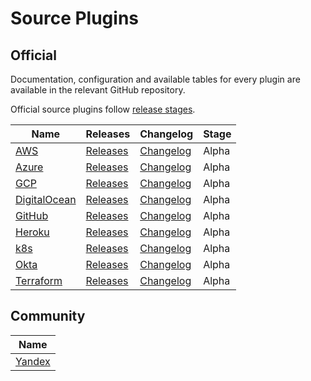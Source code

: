 # Source Plugins

## Official

Documentation, configuration and available tables for every plugin are available in the relevant GitHub repository.

Official source plugins follow [release stages](./source_plugins_release_stages).

| **Name**                     | Releases                          | Changelog                           | Stage |
|------------------------------|-----------------------------------|-------------------------------------|-------|
| [AWS][AWS]                   | [Releases][AWS-Releases]          | [Changelog][AWS-Changelog]          | Alpha |
| [Azure][Azure]               | [Releases][Azure-Releases]        | [Changelog][Azure-Changelog]        | Alpha |    
| [GCP][GCP]                   | [Releases][GCP-Releases]          | [Changelog][GCP-Changelog]          | Alpha |
| [DigitalOcean][DigitalOcean] | [Releases][DigitalOcean-Releases] | [Changelog][DigitalOcean-Changelog] | Alpha |
| [GitHub][GitHub]             | [Releases][GitHub-Releases]       | [Changelog][GitHub-Changelog]       | Alpha |
| [Heroku][Heroku]             | [Releases][Heroku-Releases]       | [Changelog][Heroku-Changelog]       | Alpha |
| [k8s][k8s]                   | [Releases][k8s-Releases]          | [Changelog][k8s-Changelog]          | Alpha |
| [Okta][Okta]                 | [Releases][Okta-Releases]         | [Changelog][Okta-Changelog]         | Alpha |
| [Terraform][Terraform]       | [Releases][Terraform-Releases]    | [Changelog][Terraform-Changelog]    | Alpha |

## Community

| **Name**                                                     |
|--------------------------------------------------------------|
| [Yandex](https://github.com/yandex-cloud/cq-provider-yandex) |

[AWS]: https://github.com/cloudquery/cloudquery/tree/main/plugins/source/aws/README.md
[GCP]: https://github.com/cloudquery/cloudquery/tree/main/plugins/source/gcp/README.md
[Azure]: https://github.com/cloudquery/cloudquery/tree/main/plugins/source/azure/README.md
[DigitalOcean]: https://github.com/cloudquery/cloudquery/tree/main/plugins/source/digitalocean/README.md
[GitHub]: https://github.com/cloudquery/cloudquery/tree/main/plugins/source/github/README.md
[Heroku]: https://github.com/cloudquery/cloudquery/tree/main/plugins/source/heroku/README.md
[k8s]: https://github.com/cloudquery/cloudquery/tree/main/plugins/source/k8s/README.md
[Okta]: https://github.com/cloudquery/cloudquery/tree/main/plugins/source/okta/README.md
[Terraform]: https://github.com/cloudquery/cloudquery/tree/main/plugins/source/terraform/README.md
[AWS-Releases]: [https://github.com/cloudquery/cloudquery/releases?q="plugins-source-aws"]
[Azure-Releases]: [https://github.com/cloudquery/cloudquery/releases?q="plugins-source-azure"]
[GCP-Releases]: [https://github.com/cloudquery/cloudquery/releases?q="plugins-source-gcp"]
[DigitalOcean-Releases]: [https://github.com/cloudquery/cloudquery/releases?q="plugins-source-digitalocean"]
[GitHub-Releases]: [https://github.com/cloudquery/cloudquery/releases?q="plugins-source-github"]
[Heroku-Releases]: [https://github.com/cloudquery/cloudquery/releases?q="plugins-source-heroku"]
[k8s-Releases]: [https://github.com/cloudquery/cloudquery/releases?q="plugins-source-k8s"]
[Okta-Releases]: [https://github.com/cloudquery/cloudquery/releases?q="plugins-source-okta"]
[Terraform-Releases]: [https://github.com/cloudquery/cloudquery/releases?q="plugins-source-terraform"]
[AWS-Changelog]: [https://github.com/cloudquery/cloudquery/blob/main/plugins/source/aws/CHANGELOG.md]
[Azure-Changelog]: [https://github.com/cloudquery/cloudquery/blob/main/plugins/source/azure/CHANGELOG.md]
[GCP-Changelog]: [https://github.com/cloudquery/cloudquery/blob/main/plugins/source/gcp/CHANGELOG.md]
[DigitalOcean-Changelog]: [https://github.com/cloudquery/cloudquery/blob/main/plugins/source/digitalocean/CHANGELOG.md]
[GitHub-Changelog]: [https://github.com/cloudquery/cloudquery/blob/main/plugins/source/github/CHANGELOG.md]
[Heroku-Changelog]: [https://github.com/cloudquery/cloudquery/blob/main/plugins/source/heroku/CHANGELOG.md]
[k8s-Changelog]: [https://github.com/cloudquery/cloudquery/blob/main/plugins/source/k8s/CHANGELOG.md]
[Okta-Changelog]: [https://github.com/cloudquery/cloudquery/blob/main/plugins/source/okta/CHANGELOG.md]
[Terraform-Changelog]: [https://github.com/cloudquery/cloudquery/blob/main/plugins/source/terraform/CHANGELOG.md]